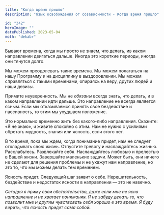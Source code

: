 ```yaml
---
title: "Когда время пришло"
description: "Язык освобождения от созависимости - Когда время пришло"

id: "342"
heroImage: ""
datePublished: 2023-05-04
moth: "dekabr"
---
```


Бывают времена, когда мы просто не знаем, что делать, ив каком направлении
двигаться дальше. Иногда это короткие периоды, иногда они тянутся долго.

Мы можем преодолевать такие времена. Мы можем полагаться на нашу Программу и
на дисциплину в выздоровлении. Мы можем справляться с такими временами,
опираясь на веру, других людей и наши девизы.

Примите неуверенность. Мы не _обязаны_ всегда знать, что делать, и в каком
направлении идти дальше. Это направление не всегда является ясным. Если мы
отказываемся принять свое бездействие и пассивность, то этим мы ухудшаем
положение.

Это нормально временно жить без какого-либо направления. Скажите: «Я не знаю»,
и живите спокойно с этим. Нам не нужно с усилиями обретать мудрость, знания
или ясность, если этого нет.

В то время, пока мы ждем, когда понимание придет, нам не следует откладывать
свою жизнь. Отпустите тревогу и наслаждайтесь жизнью. Расслабьтесь.
Развлекайте себя. Наслаждайтесь любовью и прелестью в Вашей жизни. Завершайте
маленькие задачи. Может быть, они ничего не сделают для решения проблемы и не
укажут нам направление, но это то, что мы можем делать тем временем.

Ясность придет. Следующий шаг заявит о себе. Нерешительность, бездействие и
недостаток ясности в направлении — это не навечно.

_Сегодня_ _я_ _приму_ _свои_ _обстоятельства,_ _даже_ _если_ _мне_ _не_ _ясно_
_направление_ _и_ _не_ _хватает_ _понимания._ _Я_ _не_ _забуду_ _делать_ _то,_
_что_ _позволит_ _мне_ _и_ _другим_ _чувствовать_ _себя_ _хорошо_ _е_ _это_
_время._ _Я_ _буду_ _верить,_ _что_ _ясность_ _придет_ _сама_ _собой._
